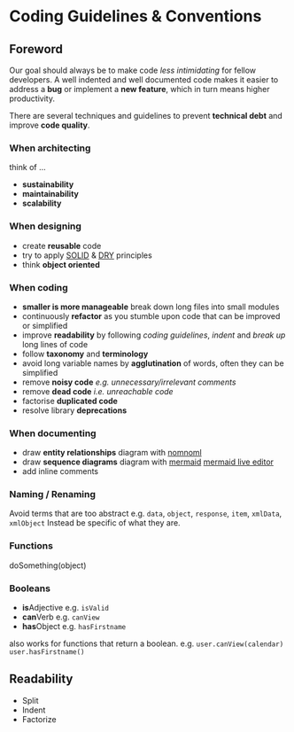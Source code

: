 # Coding Guidelines & Conventions

## Foreword

Our goal should always be to make code *less intimidating* for fellow developers. A well indented and well documented code makes it easier to address a **bug** or implement a **new feature**, which in turn means higher productivity.

There are several techniques and guidelines to prevent **technical debt** and improve **code quality**.

### When architecting
think of ...
- **sustainability**
- **maintainability**
- **scalability**

### When designing
- create **reusable** code
- try to apply [SOLID](https://dev.to/galwaycoder/the-solid-principles-in-software-design-explained-53n) & [DRY](https://dev.to/fluffynuts/keeping-dry-44p8) principles
- think **object oriented**

### When coding
- **smaller is more manageable** break down long files into small modules
- continuously **refactor** as you stumble upon code that can be improved or simplified
- improve **readability** by following *coding guidelines*, *indent* and *break up* long lines of code
- follow **taxonomy** and **terminology**
- avoid long variable names by **agglutination** of words, often they can be simplified
- remove **noisy code** *e.g. unnecessary/irrelevant comments*
- remove **dead code** *i.e. unreachable code*
- factorise **duplicated code**
- resolve library **deprecations**


### When documenting 
- draw **entity relationships** diagram with [nomnoml](http://www.nomnoml.com/)
- draw **sequence diagrams** diagram with [mermaid](https://mermaidjs.github.io/#/) [mermaid live editor](https://mermaidjs.github.io/mermaid-live-editor)
- add inline comments


### Naming / Renaming

Avoid terms that are too abstract e.g. `data`, `object`, `response`, `item`, `xmlData`, `xmlObject`
Instead be specific of what they are.

### Functions

doSomething(object)

### Booleans

- **is**Adjective e.g. `isValid`
- **can**Verb e.g. `canView`
- **has**Object e.g. `hasFirstname`

also works for functions that return a boolean. e.g. `user.canView(calendar)` `user.hasFirstname()`

## Readability

- Split
- Indent
- Factorize